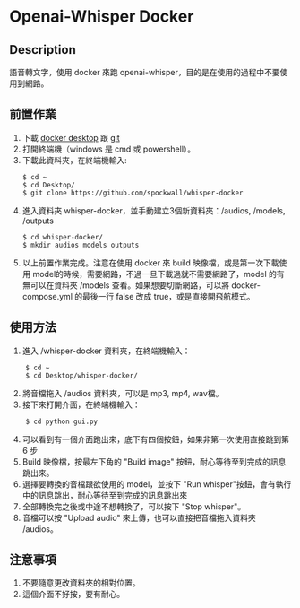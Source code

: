 # Openai-Whisper Docker

## Description
語音轉文字，使用 docker 來跑 openai-whisper，目的是在使用的過程中不要使用到網路。


## 前置作業
1. 下載 [docker desktop](https://www.docker.com/products/docker-desktop/) 跟 [git](https://git-scm.com/downloads)
2. 打開終端機（windows 是 cmd 或 powershell）。
3. 下載此資料夾，在終端機輸入:
    ```shellscript=
    $ cd ~
    $ cd Desktop/
    $ git clone https://github.com/spockwall/whisper-docker
    ```
4. 進入資料夾 whisper-docker，並手動建立3個新資料夾：/audios, /models, /outputs
    ```
    $ cd whisper-docker/
    $ mkdir audios models outputs
    ```
5. 以上前置作業完成。注意在使用 docker 來 build 映像檔，或是第一次下載使用 model的時候，需要網路，不過一旦下載過就不需要網路了，model 的有無可以在資料夾 /models 查看。如果想要切斷網路，可以將 docker-compose.yml 的最後一行 false 改成 true，或是直接開飛航模式。

## 使用方法
1. 進入 /whisper-docker 資料夾，在終端機輸入：
```shellscript=
    $ cd ~
    $ cd Desktop/whisper-docker/
```
2. 將音檔拖入 /audios 資料夾，可以是 mp3, mp4, wav檔。
3. 接下來打開介面，在終端機輸入：
```shellscript=
    $ cd python gui.py
```
4. 可以看到有一個介面跑出來，底下有四個按鈕，如果非第一次使用直接跳到第 6 步
5. Build 映像檔，按最左下角的 "Build image" 按鈕，耐心等待至到完成的訊息跳出來。
6. 選擇要轉換的音檔跟欲使用的 model，並按下 "Run whisper"按鈕，會有執行中的訊息跳出，耐心等待至到完成的訊息跳出來
7. 全部轉換完之後或中途不想轉換了，可以按下 "Stop  whisper"。
8. 音檔可以按 "Upload audio" 來上傳，也可以直接把音檔拖入資料夾 /audios。

## 注意事項
1. 不要隨意更改資料夾的相對位置。
2. 這個介面不好按，要有耐心。
